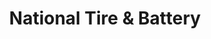 ---
title: "National Tire & Battery"
url: /lewisville/national-tire-and-battery/
shop: car repair
---